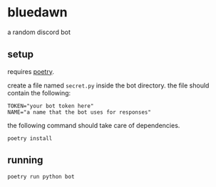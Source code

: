 # bluedawn

a random discord bot

## setup

requires [poetry](https://python-poetry.org/).

create a file named `secret.py` inside the bot directory. the file should contain the following:

```
TOKEN="your bot token here"
NAME="a name that the bot uses for responses"
```

the following command should take care of dependencies.
```
poetry install
```


## running

```
poetry run python bot
```

